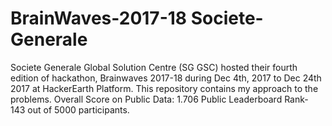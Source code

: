 # BrainWaves-2017-18 Societe-Generale
Societe Generale Global Solution Centre (SG GSC) hosted their fourth edition of hackathon, Brainwaves 2017-18 during Dec 4th, 2017 to  Dec 24th 2017 at  HackerEarth Platform. This repository contains my approach to the problems.
Overall Score on Public Data: 1.706
Public Leaderboard Rank- 143 out of 5000 participants.
